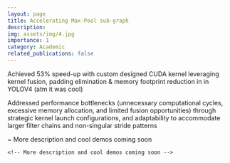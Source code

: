 ```yaml
---
layout: page
title: Accelerating Max-Pool sub-graph
description: 
img: assets/img/4.jpg
importance: 1
category: Academic
related_publications: false
---
```

		      
Achieved 53% speed-up with custom designed CUDA kernel leveraging kernel fusion, padding elimination & memory footprint reduction in in YOLOV4 (atm it was cool)

Addressed performance bottlenecks (unnecessary computational cycles, excessive memory allocation, and limited fusion opportunities) through strategic kernel launch configurations, and adaptability to accommodate larger filter chains and non-singular stride patterns

~ More description and cool demos coming soon


    
    <!-- More description and cool demos coming soon -->
    
